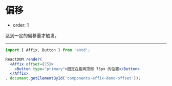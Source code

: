 # 偏移

- order: 1

达到一定的偏移量才触发。

---

````jsx
import { Affix, Button } from 'antd';

ReactDOM.render(
  <Affix offset={75}>
    <Button type="primary">固定在距离顶部 75px 的位置</Button>
  </Affix>
, document.getElementById('components-affix-demo-offset'));
````
